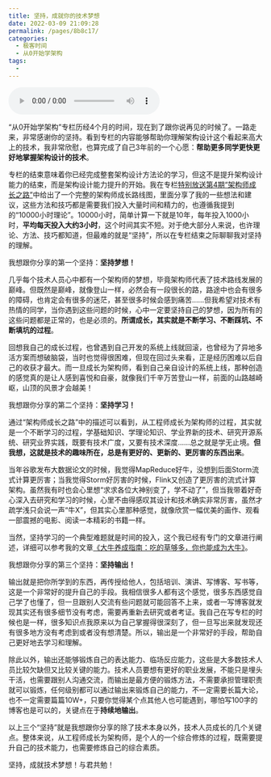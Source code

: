 ```yaml
---
title: 坚持，成就你的技术梦想
date: 2022-03-09 21:09:28
permalink: /pages/8b8c17/
categories:
  - 极客时间
  - 从0开始学架构
tags:
  - 
---
```

<audio title="结束语.坚持，成就你的技术梦想" src="https://static001.geekbang.org/resource/audio/bc/e9/bc01f8aeab71cc87f3f8a0901cb652e9.mp3" controls="controls"></audio> 
<p>“从0开始学架构”专栏历经4个月的时间，现在到了跟你说再见的时候了。一路走来，非常感谢你的坚持。看到专栏的内容能够帮助你理解架构设计这个看起来高大上的技术，我非常欣慰，也算完成了自己3年前的一个心愿：<strong>帮助更多同学更快更好地掌握架构设计的技术</strong>。</p><p>专栏的结束意味着你已经完成整套架构设计方法论的学习，但这不是提升架构设计能力的结束，而是架构设计能力提升的开始。我在专栏<a href="http://time.geekbang.org/column/article/13911">特别放送第4期“架构师成长之路”</a>中给出了一个完整的架构师成长路线图，里面分享了我的一些想法和建议，这些方法和技巧都是需要我们投入大量时间和精力的，也遵循我提到的“10000小时理论”。10000小时，简单计算一下就是10年，每年投入1000小时，<strong>平均每天投入大约3小时</strong>，这个时间其实不短。对于绝大部分人来说，也许理论、方法、技巧都知道，但最难的就是“坚持”，所以在专栏结束之际<span class="orange">聊聊我对坚持的理解</span>。</p><p>我想跟你分享的第一个坚持：<strong>坚持梦想！</strong></p><p>几乎每个技术人员心中都有一个架构师的梦想，毕竟架构师代表了技术路线发展的巅峰。但既然是巅峰，就像登山一样，必然会有一段很长的路，路途中也会有很多的障碍，也肯定会有很多的迷茫，甚至很多时候会感到痛苦……但我希望对技术有热情的同学，当你遇到这些问题的时候，心中一定要坚持自己的梦想，因为所有的这些问题都是正常的，也是必须的。<strong>所谓成长，其实就是不断学习、不断踩坑、不断填坑的过程</strong>。</p><!-- [[[read_end]]] --><p>回想我自己的成长过程，也曾遇到自己开发的系统上线就回滚，也曾经为了异地多活方案而想破脑袋，当时也觉得很困难，但现在回过头来看，正是经历困难以后自己的收获才最大。而一旦成长为架构师，看到自己亲自设计的系统上线，那种创造的感觉真的是让人感到喜悦和自豪，就像我们千辛万苦登山一样，前面的山路越崎岖，山顶的风景才会越美！</p><p>我想跟你分享的第二个坚持：<strong>坚持学习！</strong></p><p>通过“架构师成长之路”中的描述可以看到，从工程师成长为架构师的过程，其实就是一个不断学习的过程，学基础知识、学理论知识、学业界新的技术、研究开源系统、研究业界实践，既要有技术广度，又要有技术深度……总之就是学无止境。<strong>但我想，这就是技术的趣味所在，总是有更好的、更新的、更厉害的东西出来</strong>。</p><p>当年谷歌发布大数据论文的时候，我觉得MapReduce好牛，没想到后面Storm流式计算更厉害；当我觉得Storm好厉害的时候，Flink又创造了更厉害的流式计算架构。虽然我有时也会心里想“求求各位大神别变了，学不动了”，但当我带着好奇心深入去研究和学习的时候，心里不由得感叹其设计和技术确实非常厉害，虽然才疏学浅只会说一声“牛X”，但其实心里那种感觉，就像欣赏一幅优美的画作、观看一部震撼的电影、阅读一本精彩的书籍一样。</p><p>当然，坚持学习的一个典型难题就是时间的投入，这个我已经有专门的文章进行阐述，详细可以参考我的文章<a href="https://zhuanlan.zhihu.com/p/22436213">《大牛养成指南：吃的草够多，你也能成为大牛》</a>。</p><p>我想跟你分享的第三个坚持：<strong>坚持输出！</strong></p><p>输出就是把你所学到的东西，再传授给他人，包括培训、演讲、写博客、写书等，这是一个非常好的提升自己的手段。我相信很多人都有这个感觉，很多东西感觉自己学了也懂了，但一旦跟别人交流有些问题就可能回答不上来，或者一写博客就发现其实还有很多细节没有考虑，需要再重新去研究或者考证。我自己在写专栏的时候也是一样，很多知识点我原来以为自己掌握得很深刻了，但一旦写出来就发现还有很多地方没有考虑到或者没有想清楚。所以，输出是一个非常好的手段，帮助自己更好地去学习和理解。</p><p>除此以外，输出还能够锻炼自己的表达能力、临场反应能力，这些是大多数技术人员比较欠缺但又比较关键的能力。技术人员要想有更好的职业发展，不能只是埋头干活，也需要跟别人沟通交流，而输出是最方便的锻炼方法，不需要承担管理职责就可以锻炼，任何级别都可以通过输出来锻炼自己的能力，不一定需要长篇大论，也不一定需要篇篇10W+，只要你觉得某个点其他人也可能遇到，哪怕写100字的博客也是可以的，关键点在于<strong>持续地输出</strong>。</p><p>以上三个“坚持”就是我想跟你分享的除了技术本身以外，技术人员成长的几个关键点。整体来说，从工程师成长为架构师，是个人的一个综合修炼的过程，既需要提升自己的技术能力，也需要修炼自己的综合素质。</p><p><span class="orange">坚持，成就技术梦想！与君共勉！</span></p>